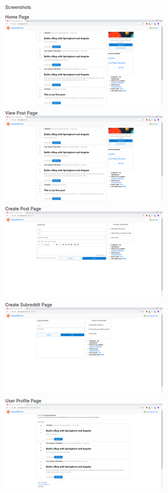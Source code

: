 Screenshots

Home Page
![img.png](img.png)

View Post Page
![img_1.png](img_1.png)

Create Post Page
![img_2.png](img_2.png)

Create Subreddit Page
![img_3.png](img_3.png)

User Profile Page
![img_4.png](img_4.png)